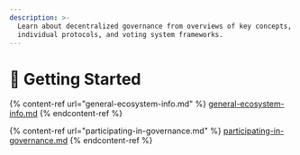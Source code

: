 ```yaml
---
description: >-
  Learn about decentralized governance from overviews of key concepts,
  individual protocols, and voting system frameworks.
---
```


# 🤔 Getting Started

{% content-ref url="general-ecosystem-info.md" %}
[general-ecosystem-info.md](general-ecosystem-info.md)
{% endcontent-ref %}

{% content-ref url="participating-in-governance.md" %}
[participating-in-governance.md](participating-in-governance.md)
{% endcontent-ref %}
